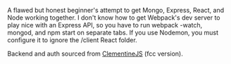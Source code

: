 A flawed but honest beginner's attempt to get Mongo, Express, React, and Node working together.
I don't know how to get Webpack's dev server to play nice with an Express API,
so you have to run webpack -watch, mongod, and npm start on separate tabs.
If you use Nodemon, you must configure it to ignore the /client React folder.

Backend and auth sourced from [ClementineJS](http://www.clementinejs.com/) (fcc version).